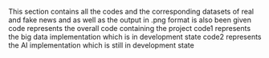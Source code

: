 This section contains all the codes and the corresponding datasets of real and fake news and as well as the output in  .png format is also been given
code represents the overall code containing the project
code1 represents the big data implementation which is in development state
code2 represents the AI implementation which is still in development state
